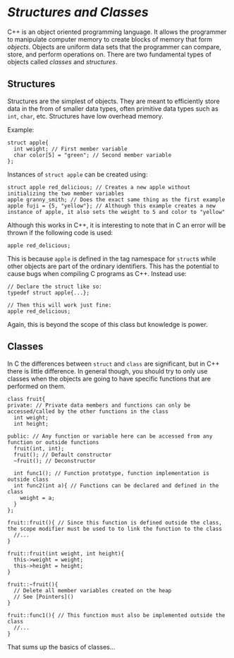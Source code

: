 # _**Structures and Classes**_ #
C++ is an object oriented programming language. It allows the programmer to manipulate computer memory to create blocks of memory that form _objects_. Objects are uniform data sets that the programmer can compare, store, and perform operations on. There are two fundamental types of objects called _classes_ and _structures_.

## Structures ##
Structures are the simplest of objects. They are meant to efficiently store data in the from of smaller data types, often primitive data types such as ``int``, ``char``, etc. Structures have low overhead memory.

Example:
    
    struct apple{
      int weight; // First member variable
      char color[5] = "green"; // Second member variable
    };
    
Instances of ``struct apple`` can be created using:

    struct apple red_delicious; // Creates a new apple without initializing the two member variables
    apple granny_smith; // Does the exact same thing as the first example
    apple fuji = {5, "yellow"}; // Although this example creates a new instance of apple, it also sets the weight to 5 and color to "yellow"
    
    
Although this works in C++, it is interesting to note that in C an error will be thrown if the following code is used:

    apple red_delicious;
   
This is because ``apple`` is defined in the tag namespace for ``struct``s while other objects are part of the ordinary identifiers. This has the potential to cause bugs when compiling C programs as C++. Instead use:
    
    // Declare the struct like so:
    typedef struct apple{...};

    // Then this will work just fine:
    apple red_delicious;
    
Again, this is beyond the scope of this class but knowledge is power.

## Classes ##
In C the differences between ``struct`` and ``class`` are significant, but in C++ there is little difference. In general though, you should try to only use classes when the objects are going to have specific functions that are performed on them.

    class fruit{
    private: // Private data members and functions can only be accessed/called by the other functions in the class
      int weight;
      int height;
      
    public: // Any function or variable here can be accessed from any function or outside functions
      fruit(int, int);
      fruit(); // Default constructor
      ~fruit(); // Deconstructor
      
      int func1(); // Function prototype, function implementation is outside class
      int func2(int a){ // Functions can be declared and defined in the class
        weight = a;
      }
    };
    
    fruit::fruit(){ // Since this function is defined outside the class, the scope modifier must be used to to link the function to the class
      //...
    }
    
    fruit::fruit(int weight, int height){
      this->weight = weight;
      this->height = height;
    }
    
    fruit::~fruit(){
      // Delete all member variables created on the heap
      // See [Pointers]()
    }
    
    fruit::func1(){ // This function must also be implemented outside the class
      //...
    }
    
 That sums up the basics of classes...
